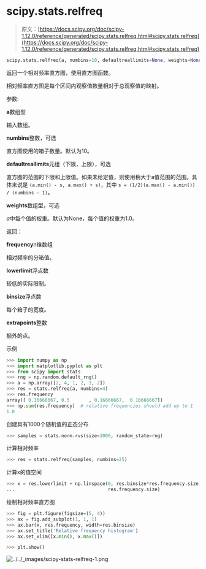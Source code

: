 # scipy.stats.relfreq

> 原文：[https://docs.scipy.org/doc/scipy-1.12.0/reference/generated/scipy.stats.relfreq.html#scipy.stats.relfreq](https://docs.scipy.org/doc/scipy-1.12.0/reference/generated/scipy.stats.relfreq.html#scipy.stats.relfreq)

```py
scipy.stats.relfreq(a, numbins=10, defaultreallimits=None, weights=None)
```

返回一个相对频率直方图，使用直方图函数。

相对频率直方图是每个区间内观察值数量相对于总观察值的映射。

参数:

**a**数组型

输入数组。

**numbins**整数，可选

直方图使用的箱子数量。默认为10。

**defaultreallimits**元组（下限，上限），可选

直方图的范围的下限和上限值。如果未给定值，则使用稍大于a值范围的范围。具体来说是 `(a.min() - s, a.max() + s)`，其中 `s = (1/2)(a.max() - a.min()) / (numbins - 1)`。

**weights**数组型，可选

*a*中每个值的权重。默认为None，每个值的权重为1.0。

返回：

**frequency**n维数组

相对频率的分箱值。

**lowerlimit**浮点数

较低的实际限制。

**binsize**浮点数

每个箱子的宽度。

**extrapoints**整数

额外的点。

示例

```py
>>> import numpy as np
>>> import matplotlib.pyplot as plt
>>> from scipy import stats
>>> rng = np.random.default_rng()
>>> a = np.array([2, 4, 1, 2, 3, 2])
>>> res = stats.relfreq(a, numbins=4)
>>> res.frequency
array([ 0.16666667, 0.5       , 0.16666667,  0.16666667])
>>> np.sum(res.frequency)  # relative frequencies should add up to 1
1.0 
```

创建具有1000个随机值的正态分布

```py
>>> samples = stats.norm.rvs(size=1000, random_state=rng) 
```

计算相对频率

```py
>>> res = stats.relfreq(samples, numbins=25) 
```

计算x的值空间

```py
>>> x = res.lowerlimit + np.linspace(0, res.binsize*res.frequency.size,
...                                  res.frequency.size) 
```

绘制相对频率直方图

```py
>>> fig = plt.figure(figsize=(5, 4))
>>> ax = fig.add_subplot(1, 1, 1)
>>> ax.bar(x, res.frequency, width=res.binsize)
>>> ax.set_title('Relative frequency histogram')
>>> ax.set_xlim([x.min(), x.max()]) 
```

```py
>>> plt.show() 
```

![../../_images/scipy-stats-relfreq-1.png](../Images/d33e5617f1a4b63e7775f1034825b340.png)
